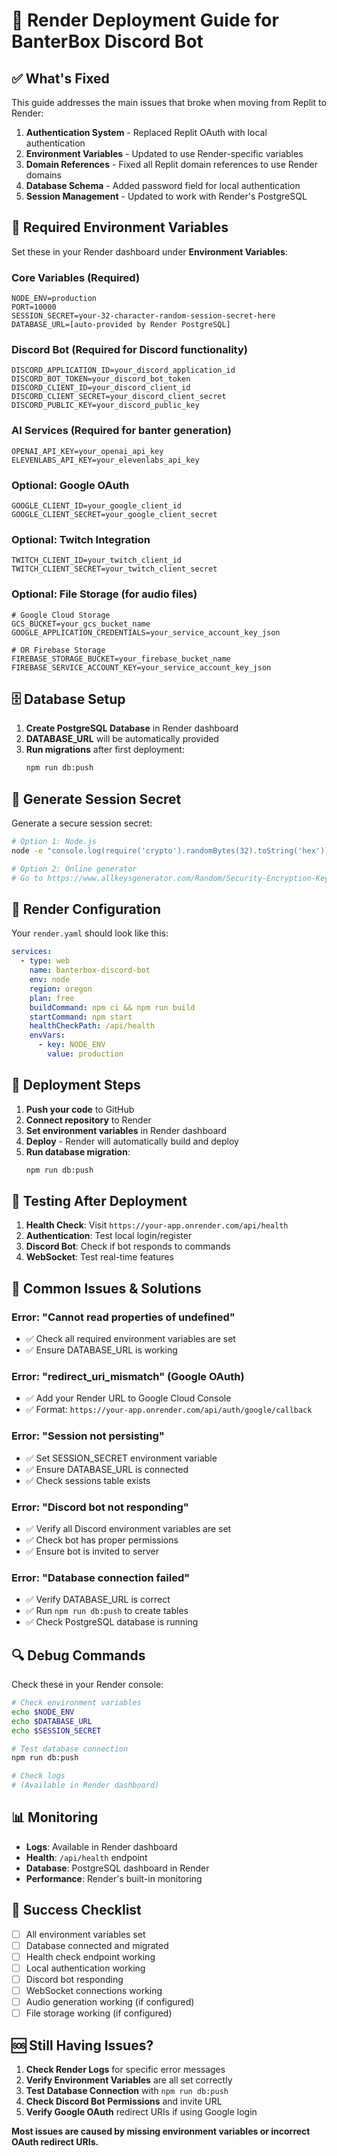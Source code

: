 # 🚀 Render Deployment Guide for BanterBox Discord Bot

## ✅ **What's Fixed**

This guide addresses the main issues that broke when moving from Replit to Render:

1. **Authentication System** - Replaced Replit OAuth with local authentication
2. **Environment Variables** - Updated to use Render-specific variables
3. **Domain References** - Fixed all Replit domain references to use Render domains
4. **Database Schema** - Added password field for local authentication
5. **Session Management** - Updated to work with Render's PostgreSQL

## 🔧 **Required Environment Variables**

Set these in your Render dashboard under **Environment Variables**:

### **Core Variables (Required)**
```env
NODE_ENV=production
PORT=10000
SESSION_SECRET=your-32-character-random-session-secret-here
DATABASE_URL=[auto-provided by Render PostgreSQL]
```

### **Discord Bot (Required for Discord functionality)**
```env
DISCORD_APPLICATION_ID=your_discord_application_id
DISCORD_BOT_TOKEN=your_discord_bot_token
DISCORD_CLIENT_ID=your_discord_client_id
DISCORD_CLIENT_SECRET=your_discord_client_secret
DISCORD_PUBLIC_KEY=your_discord_public_key
```

### **AI Services (Required for banter generation)**
```env
OPENAI_API_KEY=your_openai_api_key
ELEVENLABS_API_KEY=your_elevenlabs_api_key
```

### **Optional: Google OAuth**
```env
GOOGLE_CLIENT_ID=your_google_client_id
GOOGLE_CLIENT_SECRET=your_google_client_secret
```

### **Optional: Twitch Integration**
```env
TWITCH_CLIENT_ID=your_twitch_client_id
TWITCH_CLIENT_SECRET=your_twitch_client_secret
```

### **Optional: File Storage (for audio files)**
```env
# Google Cloud Storage
GCS_BUCKET=your_gcs_bucket_name
GOOGLE_APPLICATION_CREDENTIALS=your_service_account_key_json

# OR Firebase Storage
FIREBASE_STORAGE_BUCKET=your_firebase_bucket_name
FIREBASE_SERVICE_ACCOUNT_KEY=your_service_account_key_json
```

## 🗄️ **Database Setup**

1. **Create PostgreSQL Database** in Render dashboard
2. **DATABASE_URL** will be automatically provided
3. **Run migrations** after first deployment:
   ```bash
   npm run db:push
   ```

## 🔐 **Generate Session Secret**

Generate a secure session secret:

```bash
# Option 1: Node.js
node -e "console.log(require('crypto').randomBytes(32).toString('hex'))"

# Option 2: Online generator
# Go to https://www.allkeysgenerator.com/Random/Security-Encryption-Key-Generator.aspx
```

## 📝 **Render Configuration**

Your `render.yaml` should look like this:

```yaml
services:
  - type: web
    name: banterbox-discord-bot
    env: node
    region: oregon
    plan: free
    buildCommand: npm ci && npm run build
    startCommand: npm start
    healthCheckPath: /api/health
    envVars:
      - key: NODE_ENV
        value: production
```

## 🔄 **Deployment Steps**

1. **Push your code** to GitHub
2. **Connect repository** to Render
3. **Set environment variables** in Render dashboard
4. **Deploy** - Render will automatically build and deploy
5. **Run database migration**:
   ```bash
   npm run db:push
   ```

## 🧪 **Testing After Deployment**

1. **Health Check**: Visit `https://your-app.onrender.com/api/health`
2. **Authentication**: Test local login/register
3. **Discord Bot**: Check if bot responds to commands
4. **WebSocket**: Test real-time features

## 🚨 **Common Issues & Solutions**

### **Error: "Cannot read properties of undefined"**
- ✅ Check all required environment variables are set
- ✅ Ensure DATABASE_URL is working

### **Error: "redirect_uri_mismatch" (Google OAuth)**
- ✅ Add your Render URL to Google Cloud Console
- ✅ Format: `https://your-app.onrender.com/api/auth/google/callback`

### **Error: "Session not persisting"**
- ✅ Set SESSION_SECRET environment variable
- ✅ Ensure DATABASE_URL is connected
- ✅ Check sessions table exists

### **Error: "Discord bot not responding"**
- ✅ Verify all Discord environment variables are set
- ✅ Check bot has proper permissions
- ✅ Ensure bot is invited to server

### **Error: "Database connection failed"**
- ✅ Verify DATABASE_URL is correct
- ✅ Run `npm run db:push` to create tables
- ✅ Check PostgreSQL database is running

## 🔍 **Debug Commands**

Check these in your Render console:

```bash
# Check environment variables
echo $NODE_ENV
echo $DATABASE_URL
echo $SESSION_SECRET

# Test database connection
npm run db:push

# Check logs
# (Available in Render dashboard)
```

## 📊 **Monitoring**

- **Logs**: Available in Render dashboard
- **Health**: `/api/health` endpoint
- **Database**: PostgreSQL dashboard in Render
- **Performance**: Render's built-in monitoring

## 🎯 **Success Checklist**

- [ ] All environment variables set
- [ ] Database connected and migrated
- [ ] Health check endpoint working
- [ ] Local authentication working
- [ ] Discord bot responding
- [ ] WebSocket connections working
- [ ] Audio generation working (if configured)
- [ ] File storage working (if configured)

## 🆘 **Still Having Issues?**

1. **Check Render Logs** for specific error messages
2. **Verify Environment Variables** are all set correctly
3. **Test Database Connection** with `npm run db:push`
4. **Check Discord Bot Permissions** and invite URL
5. **Verify Google OAuth** redirect URIs if using Google login

**Most issues are caused by missing environment variables or incorrect OAuth redirect URIs.**
